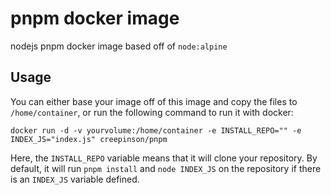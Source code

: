 # pnpm docker image

nodejs pnpm docker image based off of `node:alpine`

## Usage

You can either base your image off of this image
and copy the files to `/home/container`,
or run the following command to run it with docker:

`docker run -d -v yourvolume:/home/container -e INSTALL_REPO="" -e INDEX_JS="index.js" creepinson/pnpm`

Here, the `INSTALL_REPO` variable means that it will clone your repository.
By default, it will run `pnpm install` and `node INDEX_JS` on the repository
if there is an `INDEX_JS` variable defined.
